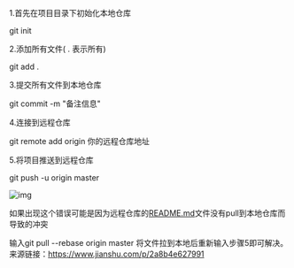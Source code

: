 1.首先在项目目录下初始化本地仓库

git init

2.添加所有文件( . 表示所有)

git add .

3.提交所有文件到本地仓库

git commit -m "备注信息"

4.连接到远程仓库

git remote add origin 你的远程仓库地址

5.将项目推送到远程仓库

git push -u origin master

![img](https:////upload-images.jianshu.io/upload_images/4753754-4a1c79b7d85d2b59.png?imageMogr2/auto-orient/strip|imageView2/2/w/604/format/webp)

如果出现这个错误可能是因为远程仓库的[README.md](https://link.jianshu.com?t=http://git.oschina.net/zzjian/location/blob/master/README.md?dir=0&filepath=README.md&oid=366e9135cf3a1bd73be8b473367e28c4b4424092&sha=c8b0c591cae09abfd3b487f7e66722113cc66a89)文件没有pull到本地仓库而导致的冲突

输入git pull --rebase origin master 将文件拉到本地后重新输入步骤5即可解决。
来源链接：https://www.jianshu.com/p/2a8b4e627991